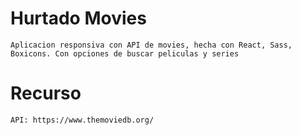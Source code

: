 # Hurtado Movies

    Aplicacion responsiva con API de movies, hecha con React, Sass, Boxicons. Con opciones de buscar peliculas y series


# Recurso

    API: https://www.themoviedb.org/


